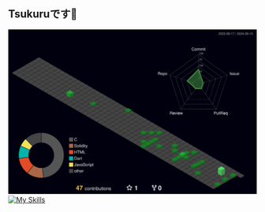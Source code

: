 ## Tsukuruです👋

![](./profile-3d-contrib/profile-night-green.svg)
[![My Skills](https://skillicons.dev/icons?i=flutter,dart,c,linux,python,solidity,threejs,bots,notion,figma,pr,ps)](https://skillicons.dev)

<!--
**tsukuru-86/tsukuru-86** is a ✨ _special_ ✨ repository because its `README.md` (this file) appears on your GitHub profile.

Here are some ideas to get you started:

- 🔭 I’m currently working on ...
- 🌱 I’m currently learning ...
- 👯 I’m looking to collaborate on ...
- 🤔 I’m looking for help with ...
- 💬 Ask me about ...
- 📫 How to reach me: ...
- 😄 Pronouns: ...
- ⚡ Fun fact: ...
-->
